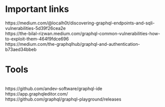 <h1>Important links <br></h1>
https://medium.com/@localh0t/discovering-graphql-endpoints-and-sqli-vulnerabilities-5d39f26cea2e <br>
https://the-bilal-rizwan.medium.com/graphql-common-vulnerabilities-how-to-exploit-them-464f9fdce696 <br>
https://medium.com/the-graphqlhub/graphql-and-authentication-b73aed34bbeb <br>



<h1>Tools</h1><br>
https://github.com/andev-software/graphql-ide <br>
https://app.graphqleditor.com/ <br>
https://github.com/graphql/graphql-playground/releases <br>

